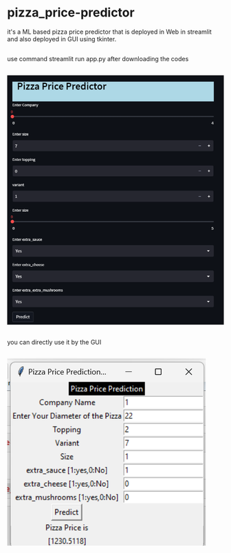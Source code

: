 # pizza_price-predictor
it's a ML based pizza price predictor that is deployed in Web in streamlit and also deployed in GUI using tkinter.
##
use command streamlit run app.py after downloading the codes
##
![Alt Text](images/1.png)
##
you can directly use it by the GUI
##
![Alt Text](images/gui.png) 
